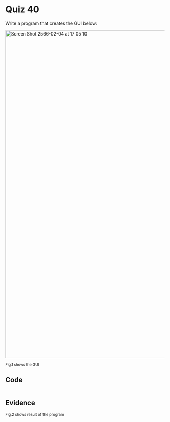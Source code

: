 # Quiz 40

Write a program that creates the GUI below:

<img width="1033" alt="Screen Shot 2566-02-04 at 17 05 10" src="https://user-images.githubusercontent.com/111941936/216756376-062304ff-d749-42b9-8c1e-69910b250fb7.png">

<sub>Fig.1 shows the GUI
  
## Code

```py

```

## Evidence

<sub>Fig.2 shows result of the program
